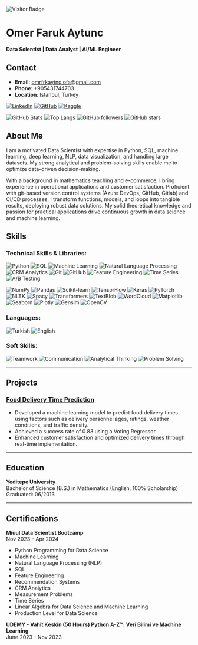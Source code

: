 ![Visitor Badge](https://visitor-badge.laobi.icu/badge?page_id=omrfrkaytnc.kullaniciadi)

# Omer Faruk Aytunc

**Data Scientist | Data Analyst | AI/ML Engineer**


## Contact

- **Email**: [omrfrkaytnc.ofa@gmail.com](mailto:omrfrkaytnc.ofa@gmail.com)
- **Phone**: +905431744703
- **Location**: Istanbul, Turkey

[![LinkedIn](https://img.shields.io/badge/LinkedIn-omerfarukaytunc-blue)](https://linkedin.com/in/omerfarukaytunc)
[![GitHub](https://img.shields.io/badge/GitHub-omrfrkaytnc-green)](https://github.com/omrfrkaytnc)
[![Kaggle](https://img.shields.io/badge/Kaggle-omerfarukaytunc-blue)](https://kaggle.com/omerfarukaytunc)

![GitHub Stats](https://github-readme-stats.vercel.app/api?username=omrfrkaytnc&show_icons=true&theme=radical)
![Top Langs](https://github-readme-stats.vercel.app/api/top-langs/?username=omrfrkaytnc&layout=compact&theme=radical)
![GitHub followers](https://img.shields.io/github/followers/omrfrkaytnc?label=Follow&style=social)
![GitHub stars](https://img.shields.io/github/stars/omrfrkaytnc?label=Stars&style=social)



## About Me

I am a motivated Data Scientist with expertise in Python, SQL, machine learning, deep learning, NLP, data visualization, and handling large datasets. My strong analytical and problem-solving skills enable me to optimize data-driven decision-making.

With a background in mathematics teaching and e-commerce, I bring experience in operational applications and customer satisfaction. Proficient with git-based version control systems (Azure DevOps, GitHub, Gitlab) and CI/CD processes, I transform functions, models, and loops into tangible results, deploying robust data solutions. My solid theoretical knowledge and passion for practical applications drive continuous growth in data science and machine learning.

## Skills

### Technical Skills & Libraries:

![Python](https://img.shields.io/badge/Python-3776AB?logo=python&logoColor=white) ![SQL](https://img.shields.io/badge/SQL-4479A1?logo=postgresql&logoColor=white) ![Machine Learning](https://img.shields.io/badge/Machine%20Learning-00758F?logo=tensorflow&logoColor=white) ![Natural Language Processing](https://img.shields.io/badge/NLP-00897B?logo=spacy&logoColor=white) ![CRM Analytics](https://img.shields.io/badge/CRM%20Analytics-FF6F00?logo=tableau&logoColor=white) ![Git](https://img.shields.io/badge/Git-F05032?logo=git&logoColor=white) ![GitHub](https://img.shields.io/badge/GitHub-181717?logo=github&logoColor=white) ![Feature Engineering](https://img.shields.io/badge/Feature%20Engineering-FFAB00?logo=feature&logoColor=white) ![Time Series](https://img.shields.io/badge/Time%20Series-FF6F00?logo=timeseries&logoColor=white) ![A/B Testing](https://img.shields.io/badge/A%2FB%20Testing-4CAF50?logo=abtesting&logoColor=white)

![NumPy](https://img.shields.io/badge/NumPy-013243?logo=numpy&logoColor=white) ![Pandas](https://img.shields.io/badge/Pandas-150458?logo=pandas&logoColor=white) ![Scikit-learn](https://img.shields.io/badge/Scikit--learn-F7931E?logo=scikit-learn&logoColor=white) ![TensorFlow](https://img.shields.io/badge/TensorFlow-FF6F00?logo=tensorflow&logoColor=white) ![Keras](https://img.shields.io/badge/Keras-D00000?logo=keras&logoColor=white) ![PyTorch](https://img.shields.io/badge/PyTorch-EE4C2C?logo=pytorch&logoColor=white) ![NLTK](https://img.shields.io/badge/NLTK-85EA2D?logo=nltk&logoColor=white) ![Spacy](https://img.shields.io/badge/Spacy-09A3D5?logo=spacy&logoColor=white) ![Transformers](https://img.shields.io/badge/Transformers-FFCE5A?logo=huggingface&logoColor=white) ![TextBlob](https://img.shields.io/badge/TextBlob-000000?logo=python&logoColor=white) ![WordCloud](https://img.shields.io/badge/WordCloud-6699CC?logo=python&logoColor=white) ![Matplotlib](https://img.shields.io/badge/Matplotlib-11557C?logo=python&logoColor=white) ![Seaborn](https://img.shields.io/badge/Seaborn-3776AB?logo=python&logoColor=white) ![Plotly](https://img.shields.io/badge/Plotly-3F4F75?logo=plotly&logoColor=white) ![Gensim](https://img.shields.io/badge/Gensim-FFA500?logo=gensim&logoColor=white) ![OpenCV](https://img.shields.io/badge/OpenCV-5C3EE8?logo=opencv&logoColor=white)

### Languages:

![Turkish](https://img.shields.io/badge/Turkish-Native-blue) ![English](https://img.shields.io/badge/English-Upper--Intermediate-blue)

### Soft Skills:

![Teamwork](https://img.shields.io/badge/Teamwork-FF4081?logo=teams&logoColor=white) ![Communication](https://img.shields.io/badge/Communication-4CAF50?logo=communicate&logoColor=white) ![Analytical Thinking](https://img.shields.io/badge/Analytical%20Thinking-FFC107?logo=think&logoColor=white) ![Problem Solving](https://img.shields.io/badge/Problem%20Solving-FF5722?logo=solve&logoColor=white)

---

## Projects

### [Food Delivery Time Prediction](https://github.com/omrfrkaytnc/Food_Delivery_Time_Prediction)
- Developed a machine learning model to predict food delivery times using factors such as delivery personnel ages, ratings, weather conditions, and traffic density.
- Achieved a success rate of 0.83 using a Voting Regressor.
- Enhanced customer satisfaction and optimized delivery times through real-time implementation.

---

## Education

**Yeditepe University**  
Bachelor of Science (B.S.) in Mathematics (English, 100% Scholarship)  
Graduated: 06/2013

---

## Certifications

**Miuul Data Scientist Bootcamp**  
Nov 2023 – Apr 2024  
- Python Programming for Data Science
- Machine Learning
- Natural Language Processing (NLP)
- SQL
- Feature Engineering
- Recommendation Systems
- CRM Analytics
- Measurement Problems
- Time Series
- Linear Algebra for Data Science and Machine Learning
- Production Level for Data Science

**UDEMY - Vahit Keskin (50 Hours) Python A-Z™: Veri Bilimi ve Machine Learning**  
June 2023 - Nov 2023

